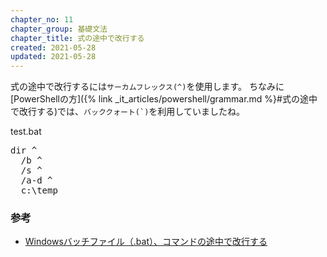 ```yaml
---
chapter_no: 11
chapter_group: 基礎文法
chapter_title: 式の途中で改行する
created: 2021-05-28
updated: 2021-05-28
---
```

式の途中で改行するには`サーカムフレックス(^)`を使用します。
ちなみに[PowerShellの方]({% link _it_articles/powershell/grammar.md %}#式の途中で改行する)では、<code>バッククォート(`)</code>を利用していましたね。
<div class="code-box">
<div class="title">test.bat</div>
<pre>
dir <em>^</em>
  /b <em>^</em>
  /s <em>^</em>
  /a-d <em>^</em>
  c:\temp
</pre>
</div>

### 参考
- [Windowsバッチファイル（.bat）、コマンドの途中で改行する](http://piyopiyocs.blog115.fc2.com/blog-entry-1008.html)
